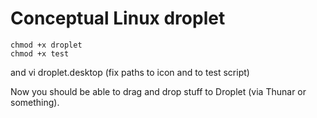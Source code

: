 # Conceptual Linux droplet

    chmod +x droplet 
    chmod +x test

and vi droplet.desktop (fix paths to icon and to test script)

Now you should be able to drag and drop stuff to Droplet (via Thunar or something).



